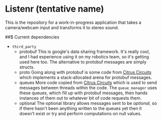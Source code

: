 # Listenr (tentative name)

This is the repository for a work-in-progress application that takes a camera/webcam input and transforms it to stereo sound.

##$ Current dependencies
* `third_party`
  * protobuf
    This is google's data sharing framework. It's really cool, and I had experience using it on my robotics team, so it's getting used here too. The alternative to protobuf messages are simply structs.
  * proto
    Going along with protobuf is some code from [Citrus Circuits](https://github.com/frc1678) which implements a stack-allocated arena for protobuf messages.
  * queues
    More code copied from [Citrus Circuits](https://github.com/frc1678) which is used to send messages between threads within the code. The `queue_manager` uses these queues, which fill up with protobuf messages, then hands instances of them out to whatever bit of code requests them.
  * optional
    The optional library allows messages sent to be _optional_, so if there hasn't been anything written to the queues yet then it doesn't exist or try and perform computations on null values.


